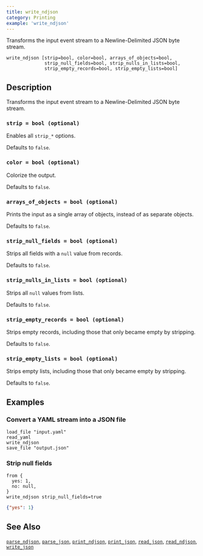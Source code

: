 ```yaml
---
title: write_ndjson
category: Printing
example: 'write_ndjson'
---
```


Transforms the input event stream to a Newline-Delimited JSON byte stream.

```tql
write_ndjson [strip=bool, color=bool, arrays_of_objects=bool,
              strip_null_fields=bool, strip_nulls_in_lists=bool,
              strip_empty_records=bool, strip_empty_lists=bool]
```

## Description

Transforms the input event stream to a Newline-Delimited JSON byte stream.

### `strip = bool (optional)`

Enables all `strip_*` options.

Defaults to `false`.

### `color = bool (optional)`

Colorize the output.

Defaults to `false`.

### `arrays_of_objects = bool (optional)`

Prints the input as a single array of objects, instead of as separate objects.

Defaults to `false`.

### `strip_null_fields = bool (optional)`

Strips all fields with a `null` value from records.

Defaults to `false`.

### `strip_nulls_in_lists = bool (optional)`

Strips all `null` values from lists.

Defaults to `false`.

### `strip_empty_records = bool (optional)`

Strips empty records, including those that only became empty
by stripping.

Defaults to `false`.

### `strip_empty_lists = bool (optional)`

Strips empty lists, including those that only became empty
by stripping.

Defaults to `false`.

## Examples

### Convert a YAML stream into a JSON file

```tql
load_file "input.yaml"
read_yaml
write_ndjson
save_file "output.json"
```

### Strip null fields

```tql
from {
  yes: 1,
  no: null,
}
write_ndjson strip_null_fields=true
```

```json
{"yes": 1}
```

## See Also

[`parse_ndjson`](/reference/functions/parse_ndjson),
[`parse_json`](/reference/functions/parse_json),
[`print_ndjson`](/reference/functions/print_ndjson),
[`print_json`](/reference/functions/print_json),
[`read_json`](/reference/operators/./read_json),
[`read_ndjson`](/reference/operators/./read_ndjson),
[`write_json`](/reference/operators/./write_json)
